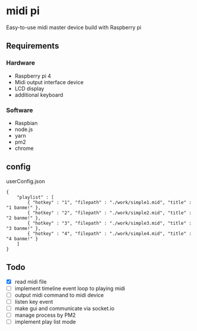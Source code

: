 # midi pi

Easy-to-use midi master device build with Raspberry pi

## Requirements

### Hardware

- Raspberry pi 4
- Midi output interface device
- LCD display
- additional keyboard

### Software

- Raspbian
- node.js
- yarn
- pm2
- chrome

## config

userConfig.json
```
{
    "playlist" : [
        { "hotkey" : "1", "filepath" : "./work/simple1.mid", "title" : "1 banme!" },
        { "hotkey" : "2", "filepath" : "./work/simple2.mid", "title" : "2 banme!" },
        { "hotkey" : "3", "filepath" : "./work/simple3.mid", "title" : "3 banme!" },
        { "hotkey" : "4", "filepath" : "./work/simple4.mid", "title" : "4 banme!" }
    ]
}
```

## Todo

- [x] read midi file
- [ ] implement timeline event loop to playing midi
- [ ] output midi command to midi device
- [ ] listen key event
- [ ] make gui and communicate via socket.io
- [ ] manage process by PM2
- [ ] implement play list mode
